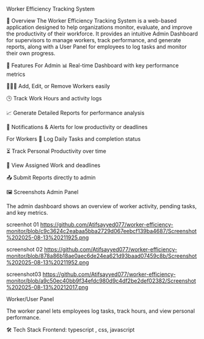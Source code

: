 Worker Efficiency Tracking System


📌 Overview
The Worker Efficiency Tracking System is a web-based application designed to help organizations monitor, evaluate, and improve the productivity of their workforce. It provides an intuitive Admin Dashboard for supervisors to manage workers, track performance, and generate reports, along with a User Panel for employees to log tasks and monitor their own progress.

🚀 Features
For Admin
📊 Real-time Dashboard with key performance metrics

🧑‍🤝‍🧑 Add, Edit, or Remove Workers easily

🕒 Track Work Hours and activity logs

📈 Generate Detailed Reports for performance analysis

🔔 Notifications & Alerts for low productivity or deadlines

For Workers
📝 Log Daily Tasks and completion status

⏳ Track Personal Productivity over time

📅 View Assigned Work and deadlines

📤 Submit Reports directly to admin

🖼 Screenshots
Admin Panel

The admin dashboard shows an overview of worker activity, pending tasks, and key metrics.

screenhot 01
https://github.com/Atifsayyed077/worker-efficiency-monitor/blob/c9c3624c2eabaa5bba2729d067eebcf139ba4687/Screenshot%202025-08-13%20211925.png

screenshot 02
https://github.com/Atifsayyed077/worker-efficiency-monitor/blob/878a86b18ae0aec6de24ea621d93baad07459c8b/Screenshot%202025-08-13%20211952.png

screenshot03
https://github.com/Atifsayyed077/worker-efficiency-monitor/blob/a9c50ec40bb9f34efdc980d9c4df2be2def02382/Screenshot%202025-08-13%20212017.png

Worker/User Panel

The worker panel lets employees log tasks, track hours, and view personal performance.

🛠 Tech Stack
Frontend: typescript , css, javascript
